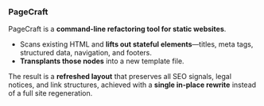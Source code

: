 ### PageCraft

PageCraft is a **command-line refactoring tool for static websites**.

* Scans existing HTML and **lifts out stateful elements**—titles, meta tags, structured data, navigation, and footers.
* **Transplants those nodes** into a new template file.

The result is a **refreshed layout** that preserves all SEO signals, legal notices, and link structures, achieved with a **single in-place rewrite** instead of a full site regeneration.

